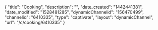 {
    "title": "Cooking",
    "description": "",
    "date_created": "1442441381",
    "date_modified": "1528481285",
    "dynamicChannelid": "156470499",
    "channelid": "6410335",
    "type": "captivate",
    "layout": "dynamicChannel",
    "url": "\/c\/cooking\/6410335"
}
